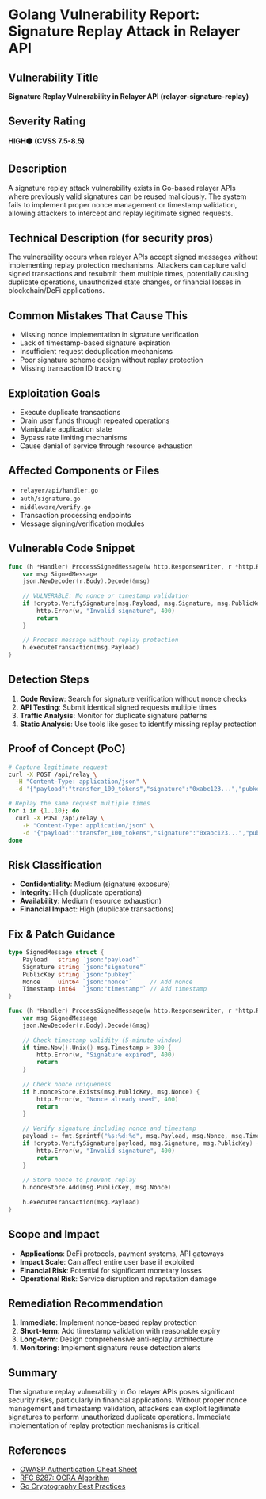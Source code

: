 # Golang Vulnerability Report: Signature Replay Attack in Relayer API

## Vulnerability Title
**Signature Replay Vulnerability in Relayer API (relayer-signature-replay)**

## Severity Rating
**HIGH🟠 (CVSS 7.5-8.5)**

## Description
A signature replay attack vulnerability exists in Go-based relayer APIs where previously valid signatures can be reused maliciously. The system fails to implement proper nonce management or timestamp validation, allowing attackers to intercept and replay legitimate signed requests.

## Technical Description (for security pros)
The vulnerability occurs when relayer APIs accept signed messages without implementing replay protection mechanisms. Attackers can capture valid signed transactions and resubmit them multiple times, potentially causing duplicate operations, unauthorized state changes, or financial losses in blockchain/DeFi applications.

## Common Mistakes That Cause This
- Missing nonce implementation in signature verification
- Lack of timestamp-based signature expiration
- Insufficient request deduplication mechanisms
- Poor signature scheme design without replay protection
- Missing transaction ID tracking

## Exploitation Goals
- Execute duplicate transactions
- Drain user funds through repeated operations
- Manipulate application state
- Bypass rate limiting mechanisms
- Cause denial of service through resource exhaustion

## Affected Components or Files
- `relayer/api/handler.go`
- `auth/signature.go`
- `middleware/verify.go`
- Transaction processing endpoints
- Message signing/verification modules

## Vulnerable Code Snippet
```go
func (h *Handler) ProcessSignedMessage(w http.ResponseWriter, r *http.Request) {
    var msg SignedMessage
    json.NewDecoder(r.Body).Decode(&msg)
    
    // VULNERABLE: No nonce or timestamp validation
    if !crypto.VerifySignature(msg.Payload, msg.Signature, msg.PublicKey) {
        http.Error(w, "Invalid signature", 400)
        return
    }
    
    // Process message without replay protection
    h.executeTransaction(msg.Payload)
}
```

## Detection Steps
1. **Code Review**: Search for signature verification without nonce checks
2. **API Testing**: Submit identical signed requests multiple times
3. **Traffic Analysis**: Monitor for duplicate signature patterns
4. **Static Analysis**: Use tools like `gosec` to identify missing replay protection

## Proof of Concept (PoC)
```bash
# Capture legitimate request
curl -X POST /api/relay \
  -H "Content-Type: application/json" \
  -d '{"payload":"transfer_100_tokens","signature":"0xabc123...","pubkey":"0xdef456..."}'

# Replay the same request multiple times
for i in {1..10}; do
  curl -X POST /api/relay \
    -H "Content-Type: application/json" \
    -d '{"payload":"transfer_100_tokens","signature":"0xabc123...","pubkey":"0xdef456..."}'
done
```

## Risk Classification
- **Confidentiality**: Medium (signature exposure)
- **Integrity**: High (duplicate operations)
- **Availability**: Medium (resource exhaustion)
- **Financial Impact**: High (duplicate transactions)

## Fix & Patch Guidance
```go
type SignedMessage struct {
    Payload   string `json:"payload"`
    Signature string `json:"signature"`
    PublicKey string `json:"pubkey"`
    Nonce     uint64 `json:"nonce"`     // Add nonce
    Timestamp int64  `json:"timestamp"` // Add timestamp
}

func (h *Handler) ProcessSignedMessage(w http.ResponseWriter, r *http.Request) {
    var msg SignedMessage
    json.NewDecoder(r.Body).Decode(&msg)
    
    // Check timestamp validity (5-minute window)
    if time.Now().Unix()-msg.Timestamp > 300 {
        http.Error(w, "Signature expired", 400)
        return
    }
    
    // Check nonce uniqueness
    if h.nonceStore.Exists(msg.PublicKey, msg.Nonce) {
        http.Error(w, "Nonce already used", 400)
        return
    }
    
    // Verify signature including nonce and timestamp
    payload := fmt.Sprintf("%s:%d:%d", msg.Payload, msg.Nonce, msg.Timestamp)
    if !crypto.VerifySignature(payload, msg.Signature, msg.PublicKey) {
        http.Error(w, "Invalid signature", 400)
        return
    }
    
    // Store nonce to prevent replay
    h.nonceStore.Add(msg.PublicKey, msg.Nonce)
    
    h.executeTransaction(msg.Payload)
}
```

## Scope and Impact
- **Applications**: DeFi protocols, payment systems, API gateways
- **Impact Scale**: Can affect entire user base if exploited
- **Financial Risk**: Potential for significant monetary losses
- **Operational Risk**: Service disruption and reputation damage

## Remediation Recommendation
1. **Immediate**: Implement nonce-based replay protection
2. **Short-term**: Add timestamp validation with reasonable expiry
3. **Long-term**: Design comprehensive anti-replay architecture
4. **Monitoring**: Implement signature reuse detection alerts

## Summary
The signature replay vulnerability in Go relayer APIs poses significant security risks, particularly in financial applications. Without proper nonce management and timestamp validation, attackers can exploit legitimate signatures to perform unauthorized duplicate operations. Immediate implementation of replay protection mechanisms is critical.

## References
- [OWASP Authentication Cheat Sheet](https://cheatsheetseries.owasp.org/cheatsheets/Authentication_Cheat_Sheet.html)
- [RFC 6287: OCRA Algorithm](https://tools.ietf.org/html/rfc6287)
- [Go Cryptography Best Practices](https://golang.org/doc/security)